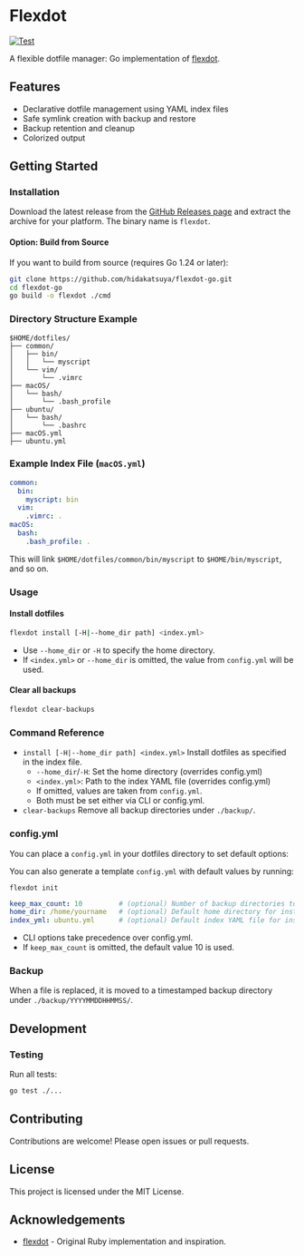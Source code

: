 # Flexdot

[![Test](https://github.com/hidakatsuya/flexdot-go/actions/workflows/test.yml/badge.svg)](https://github.com/hidakatsuya/flexdot-go/actions/workflows/test.yml)

A flexible dotfile manager: Go implementation of [flexdot](https://github.com/hidakatsuya/flexdot).

## Features

- Declarative dotfile management using YAML index files
- Safe symlink creation with backup and restore
- Backup retention and cleanup
- Colorized output

## Getting Started

### Installation

Download the latest release from the [GitHub Releases page](https://github.com/hidakatsuya/flexdot-go/releases) and extract the archive for your platform. The binary name is `flexdot`.

#### Option: Build from Source

If you want to build from source (requires Go 1.24 or later):

```sh
git clone https://github.com/hidakatsuya/flexdot-go.git
cd flexdot-go
go build -o flexdot ./cmd
```

### Directory Structure Example

```
$HOME/dotfiles/
├── common/
│   ├── bin/
│   │   └── myscript
│   └── vim/
│       └── .vimrc
├── macOS/
│   └── bash/
│       └── .bash_profile
├── ubuntu/
│   └── bash/
│       └── .bashrc
├── macOS.yml
├── ubuntu.yml
```

### Example Index File (`macOS.yml`)

```yaml
common:
  bin:
    myscript: bin
  vim:
    .vimrc: .
macOS:
  bash:
    .bash_profile: .
```

This will link `$HOME/dotfiles/common/bin/myscript` to `$HOME/bin/myscript`, and so on.

### Usage

#### Install dotfiles

```sh
flexdot install [-H|--home_dir path] <index.yml>
```

- Use `--home_dir` or `-H` to specify the home directory.
- If `<index.yml>` or `--home_dir` is omitted, the value from `config.yml` will be used.

#### Clear all backups

```sh
flexdot clear-backups
```

### Command Reference

- `install [-H|--home_dir path] <index.yml>`
  Install dotfiles as specified in the index file.
  - `--home_dir`/`-H`: Set the home directory (overrides config.yml)
  - `<index.yml>`: Path to the index YAML file (overrides config.yml)
  - If omitted, values are taken from `config.yml`.
  - Both must be set either via CLI or config.yml.
- `clear-backups`
  Remove all backup directories under `./backup/`.

### config.yml

You can place a `config.yml` in your dotfiles directory to set default options:

You can also generate a template `config.yml` with default values by running:

```
flexdot init
```

```yaml
keep_max_count: 10         # (optional) Number of backup directories to keep (default: 10)
home_dir: /home/yourname   # (optional) Default home directory for install command
index_yml: ubuntu.yml      # (optional) Default index YAML file for install command
```

- CLI options take precedence over config.yml.
- If `keep_max_count` is omitted, the default value 10 is used.

### Backup

When a file is replaced, it is moved to a timestamped backup directory under `./backup/YYYYMMDDHHMMSS/`.

## Development

### Testing

Run all tests:

```sh
go test ./...
```

## Contributing

Contributions are welcome! Please open issues or pull requests.

## License

This project is licensed under the MIT License.

## Acknowledgements

- [flexdot](https://github.com/hidakatsuya/flexdot) - Original Ruby implementation and inspiration.
